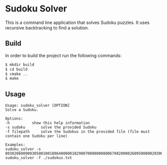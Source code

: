 # Sudoku Solver
This is a command line application that solves Sudoku puzzles. It uses recursive backtracking to find a solution.

## Build
In order to build the project run the following commands:
```bash
$ mkdir build
$ cd build
$ cmake ..
$ make
```

## Usage
```
Usage: sudoku_solver [OPTION]
Solve a Sudoku.

Options:
-h			show this help information
-s sudoku		solve the provided Sudoku
-f filepath		solve the Sudokus in the provided file (file must contain one Sudoku per line)

Examples:
sudoku_solver -s 003020600900305001001806400008102900700000008006708200002609500800203009005010300
sudoku_solver -f ./sudokus.txt
```